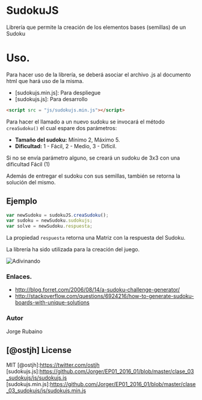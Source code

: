 # SudokuJS

Librería que permite la creación de los elementos bases (semillas) de un Sudoku

# Uso.

Para hacer uso de la librería, se deberá asociar el archivo .js al documento html que hará uso de la misma.

* [sudokujs.min.js]: Para despliegue
* [sudokujs.js]: Para desarrollo

```html
<script src = "js/sudokujs.min.js"></script>
```

Para hacer el llamado a un nuevo sudoku se invocará el método ```creaSudoku()``` el cual espare dos parámetros:

* **Tamaño del sudoku:** Mínimo 2, Máximo 5.
* **Dificultad:** 1 - Fácil, 2 - Medio, 3 - Difícil.

Si no se envía parámetro alguno, se creará un sudoku de 3x3 con una dificultad Fácil (1)

Además de entregar el sudoku con sus semillas, también se retorna la solución del mismo.

## Ejemplo

```javascript
var newSudoku = sudokuJS.creaSudoku();
var sudoku = newSudoku.sudokujs;
var solve = newSudoku.respuesta;
```
La propiedad ```respuesta``` retorna una Matriz con la respuesta del Sudoku.

La librería ha sido utilizada para la creación del juego.

![Adivinando](https://dl.dropboxusercontent.com/u/181689/sudokugif.gif)

### Enlaces.

* http://blog.forret.com/2006/08/14/a-sudoku-challenge-generator/
* http://stackoverflow.com/questions/6924216/how-to-generate-sudoku-boards-with-unique-solutions


### Autor
Jorge Rubaino

[@ostjh]
License
----
MIT
[@ostjh]:https://twitter.com/ostjh
[sudokujs.js]:https://github.com/Jorger/EP01_2016_01/blob/master/clase_03_sudokujs/js/sudokujs.js
[sudokujs.min.js]:https://github.com/Jorger/EP01_2016_01/blob/master/clase_03_sudokujs/js/sudokujs.min.js
